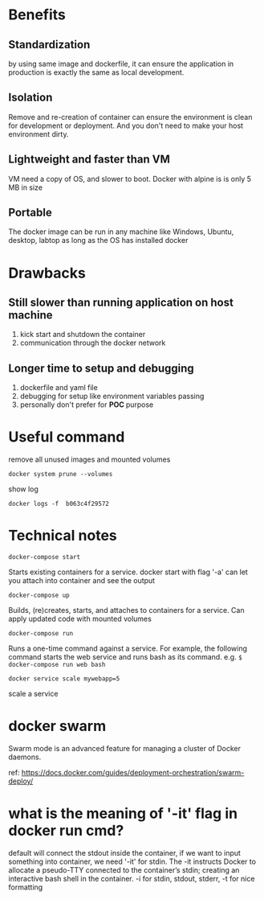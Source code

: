 # Benefits

## Standardization 
by using same image and dockerfile, it can ensure the application in production is exactly the same as local development.

## Isolation
Remove and re-creation of container can ensure the environment is clean for development or deployment. And you don't need to make your host environment dirty.

## Lightweight and faster than VM
VM need a copy of OS, and slower to boot. Docker with alpine is is only 5 MB in size

## Portable
The docker image can be run in any machine like Windows, Ubuntu, desktop, labtop as long as the OS has installed docker

# Drawbacks
## Still slower than running application on host machine
1. kick start and shutdown the container
2. communication through the docker network

## Longer time to setup and debugging
1. dockerfile and yaml file
2. debugging for setup like environment variables passing
3. personally don't prefer for <b> POC </b> purpose

# Useful command
remove all unused images and mounted volumes
```
docker system prune --volumes
```

show log
```
docker logs -f  b063c4f29572
```

# Technical notes
```
docker-compose start
```
Starts existing containers for a service. docker start with flag '-a' can let you attach into container and see the output

```
docker-compose up
```
Builds, (re)creates, starts, and attaches to containers for a service. Can apply updated code with mounted volumes

```
docker-compose run
```
Runs a one-time command against a service. For example, the following command starts the web service and runs bash as its command. e.g. `$ docker-compose run web bash`

```
docker service scale mywebapp=5
```
scale a service


# docker swarm

Swarm mode is an advanced feature for managing a cluster of Docker daemons.

ref: https://docs.docker.com/guides/deployment-orchestration/swarm-deploy/

# what is the meaning of '-it' flag in docker run cmd?
default will connect the stdout inside the container, if we want to input something into container, we need '-it' for stdin.
The -it instructs Docker to allocate a pseudo-TTY connected to the container’s stdin; creating an interactive bash shell in the container.
-i for stdin, stdout, stderr, -t for nice formatting
